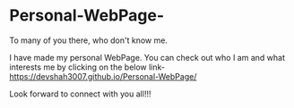 # Personal-WebPage-
To many of you there, who don't know me.

I have made my personal WebPage.
You can check out who I am and what interests me by clicking on the below link-
https://devshah3007.github.io/Personal-WebPage/

Look forward to connect with you all!!!
